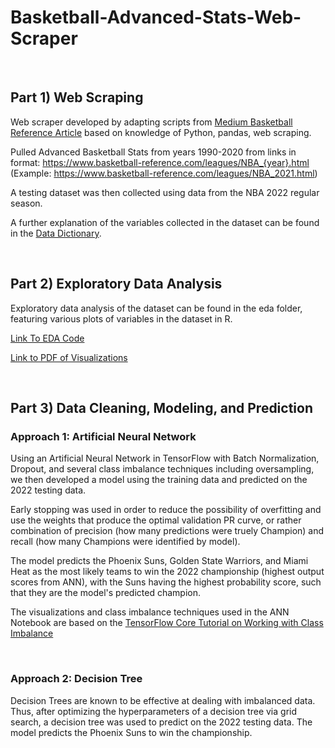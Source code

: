 # Basketball-Advanced-Stats-Web-Scraper

<br/>

## Part 1) Web Scraping

Web scraper developed by adapting scripts from [Medium Basketball Reference Article](https://medium.com/analytics-vidhya/intro-to-scraping-basketball-reference-data-8adcaa79664a) based on knowledge of Python, pandas, web scraping. 

Pulled Advanced Basketball Stats from years 1990-2020 from links in format:
https://www.basketball-reference.com/leagues/NBA_{year}.html (Example: https://www.basketball-reference.com/leagues/NBA_2021.html)

A testing dataset was then collected using data from the NBA 2022 regular season. 

A further explanation of the variables collected in the dataset can be found in the [Data Dictionary](https://github.com/frankwillard/NBA-Web-Scraper-And-ANN/blob/main/data/Data%20Dictionary.md).

<br/>

## Part 2) Exploratory Data Analysis

Exploratory data analysis of the dataset can be found in the eda folder, featuring various plots of variables in the dataset in R. 

[Link To EDA Code](https://github.com/frankwillard/NBA-Web-Scraper-And-ANN/blob/main/eda/Basketball_EDA.rmd)

[Link to PDF of Visualizations](https://github.com/frankwillard/NBA-Web-Scraper-And-ANN/blob/main/eda/Basketball_EDA.pdf)

<br/>

## Part 3) Data Cleaning, Modeling, and Prediction

### Approach 1: Artificial Neural Network

Using an Artificial Neural Network in TensorFlow with Batch Normalization, Dropout, and several class imbalance techniques including oversampling, we then developed a model using the training data and predicted on the 2022 testing data. 

Early stopping was used in order to reduce the possibility of overfitting and use the weights that produce the optimal validation PR curve, or rather combination of precision (how many predictions were truely Champion) and recall (how many Champions were identified by model). 

The model predicts the Phoenix Suns, Golden State Warriors, and Miami Heat as the most likely teams to win the 2022 championship (highest output scores from ANN), with the Suns having the highest probability score, such that they are the model's predicted champion. 

The visualizations and class imbalance techniques used in the ANN Notebook are based on the [TensorFlow Core Tutorial on Working with Class Imbalance](https://www.tensorflow.org/tutorials/structured_data/imbalanced_data)

<br/>

### Approach 2: Decision Tree

Decision Trees are known to be effective at dealing with imbalanced data. Thus, after optimizing the hyperparameters of a decision tree via grid search, a decision tree was used to predict on the 2022 testing data. The model predicts the Phoenix Suns to win the championship.
